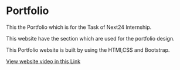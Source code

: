 <h1>Portfolio</h1>
<p>This the Portfolio which is for the Task of Next24 Internship.</p>
<p>This website have the section which are used for the portfolio design.</p>
<p>This Portfolio website is built by using the HTMl,CSS and Bootstrap.</p>
<a href="https://drive.google.com/file/d/1z7A5LU-jMDw13XdRPjQCrz3d5szz5hbF/view?usp=sharing">View website video in this Link</a>
